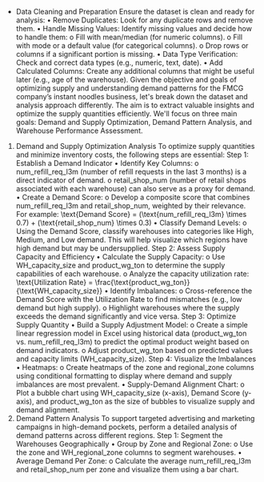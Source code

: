 * Data Cleaning and Preparation
Ensure the dataset is clean and ready for analysis:
•	Remove Duplicates: Look for any duplicate rows and remove them.
•	Handle Missing Values: Identify missing values and decide how to handle them:
o	Fill with mean/median (for numeric columns).
o	Fill with mode or a default value (for categorical columns).
o	Drop rows or columns if a significant portion is missing.
•	Data Type Verification: Check and correct data types (e.g., numeric, text, date).
•	Add Calculated Columns: Create any additional columns that might be useful later (e.g., age of the warehouse).
Given the objective and goals of optimizing supply and understanding demand patterns for the FMCG company’s instant noodles business, let's break down the dataset and analysis approach differently. The aim is to extract valuable insights and optimize the supply quantities efficiently. We'll focus on three main goals: Demand and Supply Optimization, Demand Pattern Analysis, and Warehouse Performance Assessment.
1. Demand and Supply Optimization Analysis
To optimize supply quantities and minimize inventory costs, the following steps are essential:
Step 1: Establish a Demand Indicator
•	Identify Key Columns:
o	num_refill_req_l3m (number of refill requests in the last 3 months) is a direct indicator of demand.
o	retail_shop_num (number of retail shops associated with each warehouse) can also serve as a proxy for demand.
•	Create a Demand Score:
o	Develop a composite score that combines num_refill_req_l3m and retail_shop_num, weighted by their relevance. For example: \text{Demand Score} = (\text{num_refill_req_l3m} \times 0.7) + (\text{retail_shop_num} \times 0.3)
•	Classify Demand Levels:
o	Using the Demand Score, classify warehouses into categories like High, Medium, and Low demand. This will help visualize which regions have high demand but may be undersupplied.
Step 2: Assess Supply Capacity and Efficiency
•	Calculate the Supply Capacity:
o	Use WH_capacity_size and product_wg_ton to determine the supply capabilities of each warehouse.
o	Analyze the capacity utilization rate: \text{Utilization Rate} = \frac{\text{product_wg_ton}}{\text{WH_capacity_size}}
•	Identify Imbalances:
o	Cross-reference the Demand Score with the Utilization Rate to find mismatches (e.g., low demand but high supply).
o	Highlight warehouses where the supply exceeds the demand significantly and vice versa.
Step 3: Optimize Supply Quantity
•	Build a Supply Adjustment Model:
o	Create a simple linear regression model in Excel using historical data (product_wg_ton vs. num_refill_req_l3m) to predict the optimal product weight based on demand indicators.
o	Adjust product_wg_ton based on predicted values and capacity limits (WH_capacity_size).
Step 4: Visualize the Imbalances
•	Heatmaps:
o	Create heatmaps of the zone and regional_zone columns using conditional formatting to display where demand and supply imbalances are most prevalent.
•	Supply-Demand Alignment Chart:
o	Plot a bubble chart using WH_capacity_size (x-axis), Demand Score (y-axis), and product_wg_ton as the size of bubbles to visualize supply and demand alignment.
2. Demand Pattern Analysis
To support targeted advertising and marketing campaigns in high-demand pockets, perform a detailed analysis of demand patterns across different regions.
Step 1: Segment the Warehouses Geographically
•	Group by Zone and Regional Zone:
o	Use the zone and WH_regional_zone columns to segment warehouses.
•	Average Demand Per Zone:
o	Calculate the average num_refill_req_l3m and retail_shop_num per zone and visualize them using a bar chart.
